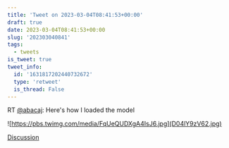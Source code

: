 ```yaml
---
title: 'Tweet on 2023-03-04T08:41:53+00:00'
draft: true
date: 2023-03-04T08:41:53+00:00
slug: '202303040841'
tags:
  - tweets
is_tweet: true
tweet_info:
  id: '1631817202440732672'
  type: 'retweet'
  is_thread: False
---
```




RT [@abacaj](https://x.com/abacaj): Here's how I loaded the model 

![https://pbs.twimg.com/media/FqUeQUDXgA4IsJ6.jpg](D04lY9zV62.jpg)

[Discussion](https://x.com/sytelus/status/1631817202440732672)
